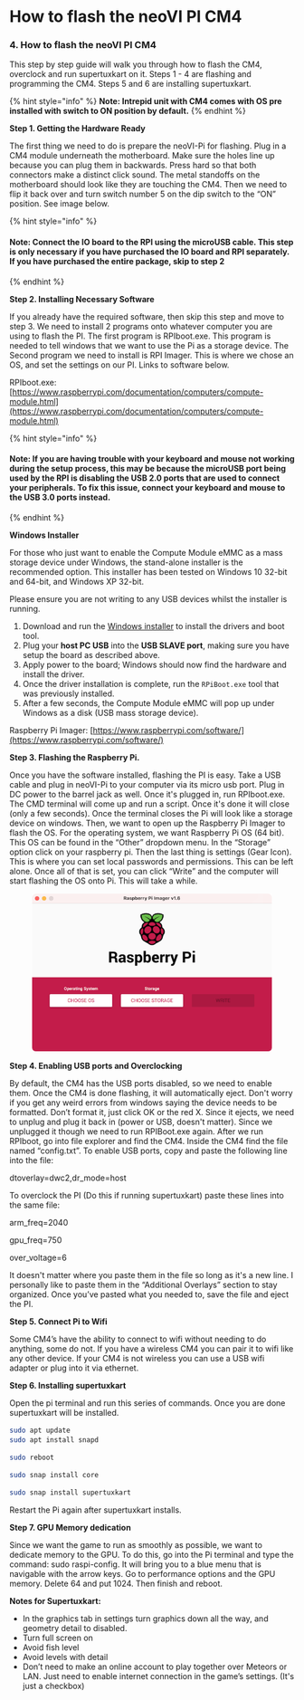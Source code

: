 # How to flash the neoVI PI CM4

### 4. How to flash the neoVI PI CM4

This step by step guide will walk you through how to flash the CM4, overclock and run supertuxkart on it. Steps 1 - 4 are flashing and programming the CM4. Steps 5 and 6 are installing supertuxkart.

{% hint style="info" %}
**Note: Intrepid unit with CM4 comes with OS pre installed with switch to ON position by default.**
{% endhint %}

**Step 1. Getting the Hardware Ready**

The first thing we need to do is prepare the neoVI-Pi for flashing. Plug in a CM4 module underneath the motherboard. Make sure the holes line up because you can plug them in backwards. Press hard so that both connectors make a distinct click sound. The metal standoffs on the motherboard should look like they are touching the CM4. Then we need to flip it back over and turn switch number 5 on the dip switch to the “ON” position. See image below.

{% hint style="info" %}
#### **Note:** Connect the IO board to the RPI using the microUSB cable. This step is only necessary if you have purchased the IO board and RPI separately. If you have purchased the entire package, skip to step 2
{% endhint %}

**Step 2. Installing Necessary Software**

If you already have the required software, then skip this step and move to step 3. We need to install 2 programs onto whatever computer you are using to flash the PI. The first program is RPIboot.exe. This program is needed to tell windows that we want to use the Pi as a storage device. The Second program we need to install is RPI Imager. This is where we chose an OS, and set the settings on our PI. Links to software below.

RPIboot.exe: [https://www.raspberrypi.com/documentation/computers/compute-module.html](https://www.raspberrypi.com/documentation/computers/compute-module.html)

{% hint style="info" %}
#### Note: If you are having trouble with your keyboard and mouse not working during the setup process, this may be because the microUSB port being used by the RPI is disabling the USB 2.0 ports that are used to connect your peripherals. To fix this issue, connect your keyboard and mouse to the USB 3.0 ports instead.
{% endhint %}

**Windows Installer**

For those who just want to enable the Compute Module eMMC as a mass storage device under Windows, the stand-alone installer is the recommended option. This installer has been tested on Windows 10 32-bit and 64-bit, and Windows XP 32-bit.

Please ensure you are not writing to any USB devices whilst the installer is running.

1. Download and run the [Windows installer](https://github.com/raspberrypi/usbboot/raw/master/win32/rpiboot\_setup.exe) to install the drivers and boot tool.
2. Plug your **host PC USB** into the **USB SLAVE port**, making sure you have setup the board as described above.
3. Apply power to the board; Windows should now find the hardware and install the driver.
4. Once the driver installation is complete, run the `RPiBoot.exe` tool that was previously installed.
5. After a few seconds, the Compute Module eMMC will pop up under Windows as a disk (USB mass storage device).

Raspberry Pi Imager: [https://www.raspberrypi.com/software/](https://www.raspberrypi.com/software/)

**Step 3. Flashing the Raspberry Pi.**

Once you have the software installed, flashing the PI is easy. Take a USB cable and plug in neoVI-Pi to your computer via its micro usb port. Plug in DC power to the barrel jack as well. Once it's plugged in, run RPIboot.exe. The CMD terminal will come up and run a script. Once it's done it will close (only a few seconds). Once the terminal closes the Pi will look like a storage device on windows. Then, we want to open up the Raspberry Pi Imager to flash the OS. For the operating system, we want Raspberry Pi OS (64 bit). This OS can be found in the “Other” dropdown menu. In the “Storage” option click on your raspberry pi. Then the last thing is settings (Gear Icon). This is where you can set local passwords and permissions. This can be left alone. Once all of that is set, you can click “Write” and the computer will start flashing the OS onto Pi. This will take a while.

<figure><img src=".gitbook/assets/md-bfd602be71b2c1099b91877aed3b41f0.png" alt=""><figcaption></figcaption></figure>

**Step 4. Enabling USB ports and Overclocking**

By default, the CM4 has the USB ports disabled, so we need to enable them. Once the CM4 is done flashing, it will automatically eject. Don't worry if you get any weird errors from windows saying the device needs to be formatted. Don’t format it, just click OK or the red X. Since it ejects, we need to unplug and plug it back in (power or USB, doesn't matter). Since we unplugged it though we need to run RPIBoot.exe again. After we run RPIboot, go into file explorer and find the CM4. Inside the CM4 find the file named “config.txt”. To enable USB ports, copy and paste the following line into the file:

dtoverlay=dwc2,dr\_mode=host

To overclock the PI (Do this if running supertuxkart) paste these lines into the same file:

arm\_freq=2040&#x20;

gpu\_freq=750&#x20;

over\_voltage=6

It doesn't matter where you paste them in the file so long as it's a new line. I personally like to paste them in the “Additional Overlays” section to stay organized. Once you’ve pasted what you needed to, save the file and eject the PI.

**Step 5. Connect Pi to Wifi**

Some CM4’s have the ability to connect to wifi without needing to do anything, some do not. If you have a wireless CM4 you can pair it to wifi like any other device. If your CM4 is not wireless you can use a USB wifi adapter or plug into it via ethernet.

**Step 6. Installing supertuxkart**

Open the pi terminal and run this series of commands. Once you are done supertuxkart will be installed.

```bash
sudo apt update
sudo apt install snapd
```

```bash
sudo reboot
```

```bash
sudo snap install core
```

```bash
sudo snap install supertuxkart
```

Restart the Pi again after supertuxkart installs.

**Step 7. GPU Memory dedication**

Since we want the game to run as smoothly as possible, we want to dedicate memory to the GPU. To do this, go into the Pi terminal and type the command: sudo raspi-config. It will bring you to a blue menu that is navigable with the arrow keys. Go to performance options and the GPU memory. Delete 64 and put 1024. Then finish and reboot.

**Notes for Supertuxkart:**

* In the graphics tab in settings turn graphics down all the way, and geometry detail to disabled.&#x20;
* Turn full screen on&#x20;
* Avoid fish level&#x20;
* Avoid levels with detail
* Don’t need to make an online account to play together over Meteors or LAN. Just need to enable internet connection in the game’s settings. (It's just a checkbox)
